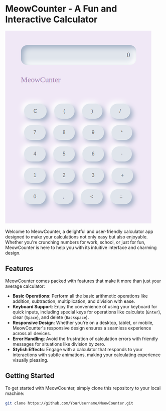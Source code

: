 # MeowCounter - A Fun and Interactive Calculator

![MeowCounter Calculator](meowcunter.png)

Welcome to MeowCounter, a delightful and user-friendly calculator app designed to make your calculations not only easy but also enjoyable. Whether you're crunching numbers for work, school, or just for fun, MeowCounter is here to help you with its intuitive interface and charming design.

## Features

MeowCounter comes packed with features that make it more than just your average calculator:

- **Basic Operations**: Perform all the basic arithmetic operations like addition, subtraction, multiplication, and division with ease.
- **Keyboard Support**: Enjoy the convenience of using your keyboard for quick inputs, including special keys for operations like calculate (`Enter`), clear (`Space`), and delete (`Backspace`).
- **Responsive Design**: Whether you're on a desktop, tablet, or mobile, MeowCounter's responsive design ensures a seamless experience across all devices.
- **Error Handling**: Avoid the frustration of calculation errors with friendly messages for situations like division by zero.
- **Stylish Effects**: Engage with a calculator that responds to your interactions with subtle animations, making your calculating experience visually pleasing.

## Getting Started

To get started with MeowCounter, simply clone this repository to your local machine:

```bash
git clone https://github.com/YourUsername/MeowCounter.git
